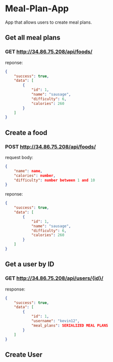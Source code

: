 # Meal-Plan-App
App that allows users to create meal plans.

## Get all meal plans
### GET http://34.86.75.208/api/foods/
reponse: 
```json
{
	"success": true,
	"data": [
		{
			"id": 1,
			"name": "sausage",
			"difficulty": 6,
			"calories": 260
		}
	]
}
```
## Create a food 
### POST http://34.86.75.208/api/foods/
request body:
```json
{
	"name": name,
	"calories": number,
	"difficulty": number between 1 and 10
}
``` 
reponse: 
```json
{
	"success": true,
	"data": [
		{
			"id": 1,
			"name": "sausage",
			"difficulty": 6,
			"calories": 260
		}
	]
}
```
## Get a user by ID
### GET http://34.86.75.208/api/users/{id}/
response:
```json
{
	"success": true,
	"data": [
		{
			"id": 1,
			"username": "kevin12",
			"meal_plans": SERIALIZED MEAL PLANS
		}
	]
}
```
## Create User

